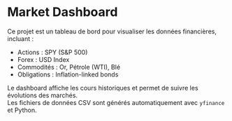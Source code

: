 # Market Dashboard

Ce projet est un tableau de bord pour visualiser les données financières, incluant :

- Actions : SPY (S&P 500)
- Forex : USD Index
- Commodités : Or, Pétrole (WTI), Blé
- Obligations : Inflation-linked bonds

Le dashboard affiche les cours historiques et permet de suivre les évolutions des marchés.  
Les fichiers de données CSV sont générés automatiquement avec `yfinance` et Python.
